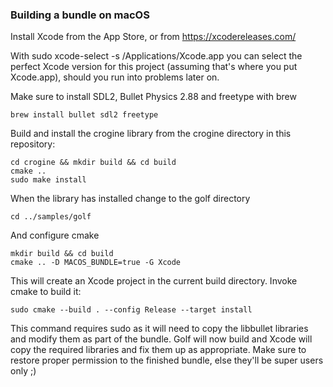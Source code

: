 ### Building a bundle on macOS

Install Xcode from the App Store, or from https://xcodereleases.com/

With
    sudo xcode-select -s /Applications/Xcode.app
you can select the perfect Xcode version for this project (assuming that's where you put Xcode.app), should you run into problems later on.

Make sure to install SDL2, Bullet Physics 2.88 and freetype with brew

    brew install bullet sdl2 freetype

Build and install the crogine library from the crogine directory in this repository:

    cd crogine && mkdir build && cd build
    cmake ..
    sudo make install

When the library has installed change to the golf directory

    cd ../samples/golf

And configure cmake

    mkdir build && cd build
    cmake .. -D MACOS_BUNDLE=true -G Xcode

This will create an Xcode project in the current build directory. Invoke cmake to build it:

    sudo cmake --build . --config Release --target install

This command requires sudo as it will need to copy the libbullet libraries and modify them as part of the bundle. Golf will now build and Xcode will copy the required libraries and fix them up as appropriate. Make sure to restore proper permission to the finished bundle, else they'll be super users only ;)
